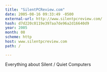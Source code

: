 ```yaml
---
title: "SilentPCReview.com"
date: 2005-08-16 09:33:49 -0500
external-url: http://www.silentpcreview.com/
hash: d7d220c0119e397aa7de96a2d16640d9
year: 2005
month: 08
scheme: http
host: www.silentpcreview.com
path: /

---
```


Everything about Silent / Quiet Computers
